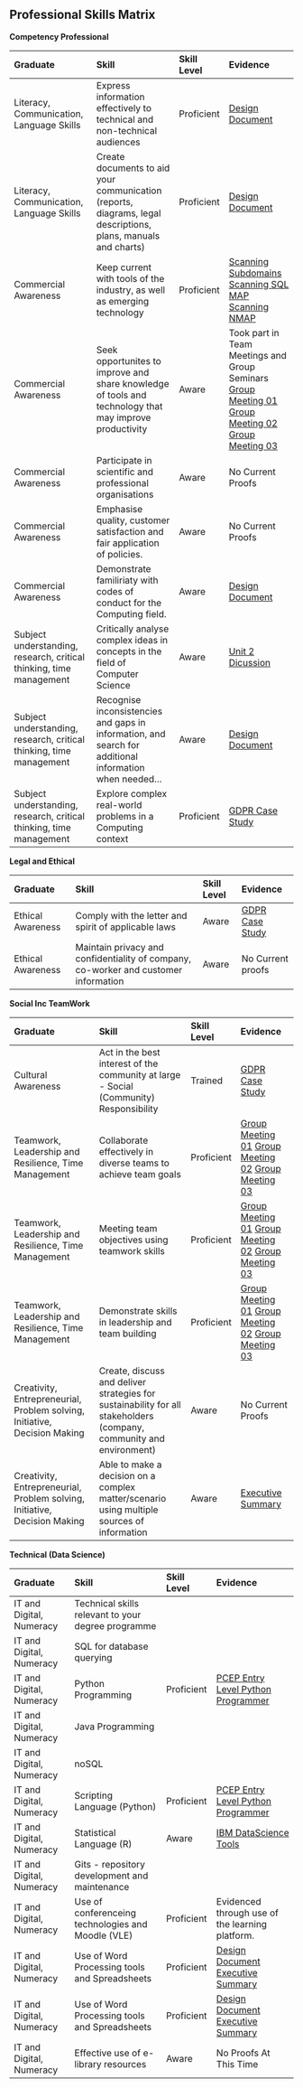 ## Professional Skills Matrix

**Competency Professional**

| Graduate   | Skill    | Skill Level               | Evidence |
| :--        | :--      | :--                       | :--      |
| Literacy, Communication, Language Skills | Express information effectively to technical and non-technical audiences |Proficient |[Design Document](/MyPortfolio/PCOM7E/Assignment1.docx) | 
| Literacy, Communication, Language Skills | Create documents to aid your communication (reports, diagrams, legal descriptions, plans, manuals and charts) | Proficient |[Design Document](/MyPortfolio/PCOM7E/Assignment1.docx) | 
| Commercial Awareness | Keep current with tools of the industry, as well as emerging technology | Proficient | [Scanning Subdomains](/MyPortfolio/PCOM7E/SSL.html) [Scanning SQL MAP ](/MyPortfolio/PCOM7E/SQLMAP.html) [Scanning NMAP ](/MyPortfolio/PCOM7E/NMAP.html)| 
| Commercial Awareness | Seek opportunites to improve and share knowledge of tools and technology that may improve productivity | Aware | Took part in Team Meetings and Group Seminars [Group Meeting 01](/MyPortfolio/PCOM7E/Notes01.html) [Group Meeting 02](/MyPortfolio/PCOM7E/Notes02.html) [Group Meeting 03](/MyPortfolio/PCOM7E/Notes03.html) | 
| Commercial Awareness | Participate in scientific and professional organisations | Aware | No Current Proofs | 
| Commercial Awareness | Emphasise quality, customer satisfaction and fair application of policies. | Aware | No Current Proofs | 
| Commercial Awareness | Demonstrate familiriaty with codes of conduct for the Computing field. | Aware |[Design Document](/MyPortfolio/PCOM7E/Assignment1.docx)| 
| Subject understanding, research, critical thinking, time management | Critically analyse complex ideas in concepts in the field of Computer Science |Aware |[Unit 2 Dicussion](/MyPortfolio/PCOM7E/Unit02.md) | 
| Subject understanding, research, critical thinking, time management | Recognise inconsistencies and gaps in information, and search for additional information when needed… | Aware | [Design Document](/MyPortfolio/PCOM7E/Assignment1.docx) | 
| Subject understanding, research, critical thinking, time management | Explore complex real-world problems in a Computing context | Proficient |  [GDPR Case Study](/MyPortfolio/PCOM7E/Unit10.md)| 

**Legal and Ethical**

| Graduate   | Skill    | Skill Level               | Evidence |
| :--        | :--      | :--                       | :--      |
| Ethical Awareness | Comply with the letter and spirit of applicable laws | Aware |[GDPR Case Study](/MyPortfolio/PCOM7E/Unit10.md)| 
| Ethical Awareness | Maintain privacy and confidentiality of company, co-worker and customer information | Aware | No Current proofs| 

**Social Inc TeamWork**

| Graduate   | Skill    | Skill Level               | Evidence |
| :--        | :--      | :--                       | :--      |
| Cultural Awareness | Act in the best interest of the community at large - Social (Community) Responsibility | Trained | [GDPR Case Study](/MyPortfolio/PCOM7E/Unit10.md) | 
| Teamwork, Leadership and Resilience, Time Management | Collaborate effectively in diverse teams to achieve team goals |Proficient |[Group Meeting 01](/MyPortfolio/PCOM7E/Notes01.html) [Group Meeting 02](/MyPortfolio/PCOM7E/Notes02.html) [Group Meeting 03](/MyPortfolio/PCOM7E/Notes03.html) | 
| Teamwork, Leadership and Resilience, Time Management | Meeting team objectives using teamwork skills |Proficient |[Group Meeting 01](/MyPortfolio/PCOM7E/Notes01.html) [Group Meeting 02](/MyPortfolio/PCOM7E/Notes02.html) [Group Meeting 03](/MyPortfolio/PCOM7E/Notes03.html) | 
| Teamwork, Leadership and Resilience, Time Management | Demonstrate skills in leadership and team building | Proficient|[Group Meeting 01](/MyPortfolio/PCOM7E/Notes01.html) [Group Meeting 02](/MyPortfolio/PCOM7E/Notes02.html) [Group Meeting 03](/MyPortfolio/PCOM7E/Notes03.html)| 
| Creativity, Entrepreneurial, Problem solving, Initiative, Decision Making | Create, discuss and deliver strategies for sustainability for all stakeholders (company, community and environment) | Aware | No Current Proofs | 
| Creativity, Entrepreneurial, Problem solving, Initiative, Decision Making | Able to make a decision on a complex matter/scenario using multiple sources of information |Aware | [Executive Summary](/MyPortfolio/PCOM7E/Team1-ExecutiveSummary.pdf)| 

**Technical (Data Science)**

| Graduate   | Skill    | Skill Level               | Evidence |
| :--        | :--      | :--                       | :--      |
| IT and Digital, Numeracy | Technical skills relevant to your degree programme | | | 
| IT and Digital, Numeracy | SQL for database querying | | | 
| IT and Digital, Numeracy | Python Programming |Proficient |[PCEP Entry Level Python Programmer](https://www.credly.com/badges/bc346695-950f-44ad-8891-31a2689c1223/public_url)| 
| IT and Digital, Numeracy | Java Programming | | | 
| IT and Digital, Numeracy | noSQL | | | 
| IT and Digital, Numeracy | Scripting Language (Python) |Proficient|[PCEP Entry Level Python Programmer](https://www.credly.com/badges/bc346695-950f-44ad-8891-31a2689c1223/public_url) | 
| IT and Digital, Numeracy | Statistical Language (R) | Aware | [IBM DataScience Tools](https://www.credly.com/badges/1368b8df-ff30-4b59-9674-f65f8b85a0d1/public_url)| 
| IT and Digital, Numeracy | Gits - repository development and maintenance | | | 
| IT and Digital, Numeracy | Use of conferenceing technologies and Moodle (VLE) |Proficient|Evidenced through use of the learning platform. | 
| IT and Digital, Numeracy | Use of Word Processing tools and Spreadsheets |Proficient|[Design Document](/MyPortfolio/PCOM7E/Assignment1.docx) [Executive Summary](/MyPortfolio/PCOM7E/Team1-ExecutiveSummary.pdf)| 
| IT and Digital, Numeracy | Use of Word Processing tools and Spreadsheets |Proficient|[Design Document](/MyPortfolio/PCOM7E/Assignment1.docx) [Executive Summary](/MyPortfolio/PCOM7E/Team1-ExecutiveSummary.pdf)| 
| IT and Digital, Numeracy | Effective use of e-library resources | Aware | No Proofs At This Time| 


